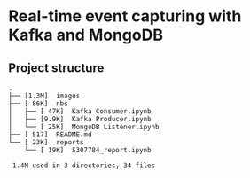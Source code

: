# Real-time event capturing with Kafka and MongoDB

## Project structure
```
.
├── [1.3M]  images
├── [ 86K]  nbs
│   ├── [ 47K]  Kafka Consumer.ipynb
│   ├── [9.9K]  Kafka Producer.ipynb
│   └── [ 25K]  MongoDB Listener.ipynb
├── [ 517]  README.md
└── [ 23K]  reports
    └── [ 19K]  S307784_report.ipynb

 1.4M used in 3 directories, 34 files
 ```